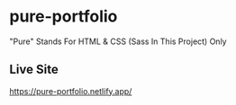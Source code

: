 # pure-portfolio
"Pure" Stands For HTML &amp; CSS (Sass In This Project) Only

## Live Site
https://pure-portfolio.netlify.app/
